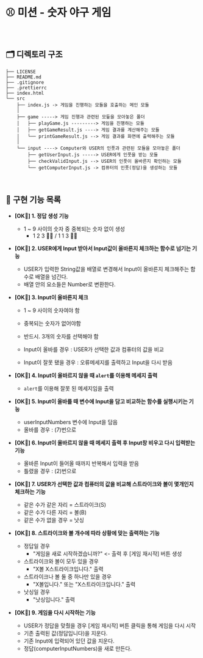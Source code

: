 # ⚾ 미션 - 숫자 야구 게임

<br>

## 🗂 디렉토리 구조
```plaintext
├── LICENSE
├── README.md
├── .gitignore
├── .prettierrc
├── index.html
└── src
    ├── index.js -> 게임을 진행하는 모듈을 호출하는 메인 모듈
    │
    ├── game -----> 게임 진행과 관련된 모듚을 모아놓은 폴더
    │   ├── playGame.js ---------> 게임을 진행하는 모듈
    │   ├── getGameResult.js ----> 게임 결과를 계산해주는 모듈
    │   └── printGameResult.js --> 게임 결과를 화면에 출력해주는 모듈
    │
    └── input ----> Computer와 USER의 인풋과 관련된 모듈을 모아놓은 폴더
        ├── getUserInput.js -----> USER에게 인풋을 받는 모듈
        ├── checkValidInput.js --> USER의 인풋이 올바른지 확인하는 모듈
        └── getComputerInput.js -> 컴퓨터의 인풋(정답)을 생성하는 모듈
```

<br>

## 📝 구현 기능 목록

- **[OK🤙] 1. 정답 생성 기능**
  - 1 ~ 9 사이의 숫자 중 중복되는 숫자 없이 생성
    - 1 2 3 🙆‍♂️ / 1 1 3 🙅‍♂️

- **[OK🤙] 2. USER에게 Input 받아서 Input값이 올바른지 체크하는 함수로 넘기는 기능**
  - USER가 입력한 String값을 배열로 변경해서 Input이 올바른지 체크해주는 함수로 배열을 넘긴다.
  - 배열 안의 요소들은 Number로 변환한다.
  
- **[OK🤙] 3. Input이 올바른지 체크**
  
  - 1 ~ 9 사이의 숫자여야 함

  - 중복되는 숫자가 없어야함

  - 반드시. 3개의 숫자를 선택해야 함

  - Input이 올바를 경우 : USER가 선택한 값과 컴퓨터의 값을 비교

  - Input이 잘못 됐을 경우 : 오류메세지를 출력하고 Input을 다시 받음

- **[OK🤙] 4. Input이 올바르지 않을 때 ```alert```를 이용해 메세지 출력**

  - ```alert```를 이용해 잘못 된 메세지임을 출력

- **[OK🤙] 5. Input이 올바를 때 변수에 Input을 담고 비교하는 함수를 실행시키는 기능**

  - userInputNumbers 변수에 Input을 담음
  - 올바를 경우 : (7)번으로 
  
- **[OK🤙] 6. Input이 올바르지 않을 때 메세지 출력 후 Input창 비우고 다시 입력받는 기능**

  - 올바른 Input이 들어올 때까지 반복해서 입력을 받음
  - 틀렸을 경우 : (2)번으로

- **[OK🤙] 7. USER가 선택한 값과 컴퓨터의 값을 비교해 스트라이크와 볼이 몇개인지 체크하는 기능**
  - 같은 수가 같은 자리 = 스트라이크(S)
  - 같은 수가 다른 자리 = 볼(B)
  - 같은 수가 없을 경우 = 낫싱

- **[OK🤙] 8. 스트라이크와 볼 개수에 따라 상황에 맞는 출력하는 기능**
  - 정답일 경우
    - "게임을 새로 시작하겠습니까?" <- 출력 후 [게임 재시작] 버튼 생성
  - 스트라이크와 볼이 모두 있을 경우
    - "X볼 X스트라이크입니다." 출력
  - 스트라이크나 볼 둘 중 하나만 있을 경우
    - "X볼입니다." 또는 "X스트라이크입니다." 출력
  - 낫싱일 경우
    - "낫싱입니다." 출력
  
- **[OK🤙] 9. 게임을 다시 시작하는 기능**
  - USER가 정답을 맞췄을 경우 [게임 재시작] 버튼 클릭을 통해 게임을 다시 시작
  - 기존 출력된 값(정답입니다)을 지운다.
  - 기존 Input에 입력되어 있던 값을 지운다.
  - 정답(computerInputNumbers)을 새로 만든다.
